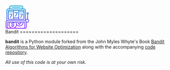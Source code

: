 <img src="resources/slot-machine.png" width = "75" align="center">
</br>
Bandit
====================

**bandit** is a Python module forked from the John Myles Whyte's Book [Bandit Algorithms for Website Optimization](https://www.oreilly.com/library/view/bandit-algorithms-for/9781449341565/) along with the accompanying [code repository](https://github.com/johnmyleswhite/BanditsBook).

*All use of this code is at your own risk.*

